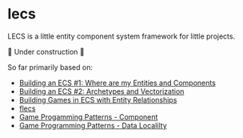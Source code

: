 # lecs
LECS is a little entity component system framework for little projects. 

🚧 Under construction 🚧

So far primarily based on:
* [Building an ECS #1: Where are my Entities and Components](https://ajmmertens.medium.com/building-an-ecs-1-where-are-my-entities-and-components-63d07c7da742)
* [Building an ECS #2: Archetypes and Vectorization](https://ajmmertens.medium.com/building-an-ecs-2-archetypes-and-vectorization-fe21690805f9)
* [Building Games in ECS with Entity Relationships
](https://ajmmertens.medium.com/building-games-in-ecs-with-entity-relationships-657275ba2c6c)
* [flecs](https://www.flecs.dev/flecs/index.html)
* [Game Progamming Patterns - Component](http://gameprogrammingpatterns.com/component.html)
* [Game Programming Patterns - Data Localilty](http://gameprogrammingpatterns.com/data-locality.html)
